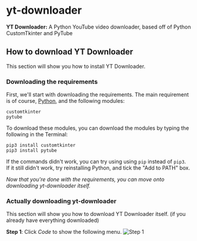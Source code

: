 # yt-downloader
**YT Downloader:** A Python YouTube video downloader, based off of Python CustomTkinter and PyTube
## How to download YT Downloader
This section will show you how to install YT Downloader.

### Downloading the requirements
First, we'll start with downloading the requirements. The main requirement is of course, [Python](https://www.python.org), and the following modules:

```
customtkinter
pytube
```

To download these modules, you can download the modules by typing the following in the Terminal:  

``pip3 install customtkinter``  
``pip3 install pytube``  

If the commands didn't work, you can try using using ``pip`` instead of ``pip3``.  
If it still didn't work, try reinstalling Python, and tick the "Add to PATH" box.  

*Now that you're done with the requirements, you can move onto downloading yt-downloader itself.*  

### Actually downloading yt-downloader
This section will show you how to download YT Downloader itself. (if you already have everything downloaded)  

**Step 1**: Click *Code* to show the following menu.
![Step 1](assets/step1.jpg)
